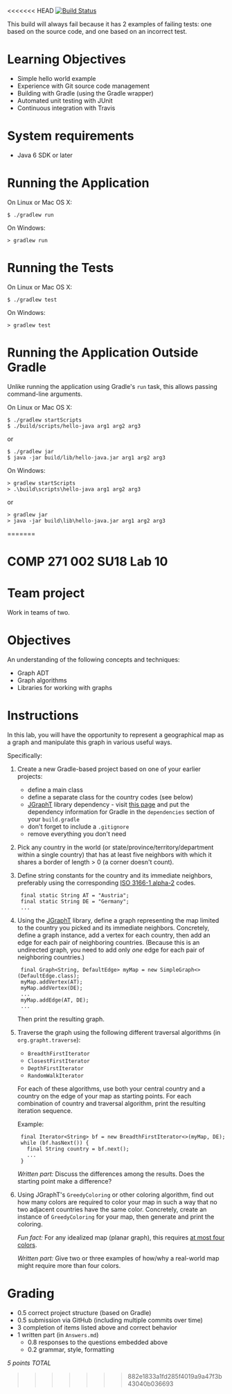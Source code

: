 <<<<<<< HEAD
[![Build Status](https://travis-ci.org/LoyolaChicagoCode/hello-java.svg?branch=master)](https://travis-ci.org/LoyolaChicagoCode/hello-java)

This build will always fail because it has 2 examples of failing tests:
one based on the source code, and one based on an incorrect test.

# Learning Objectives

* Simple hello world example
* Experience with Git source code management
* Building with Gradle (using the Gradle wrapper)
* Automated unit testing with JUnit
* Continuous integration with Travis

# System requirements

* Java 6 SDK or later

# Running the Application

On Linux or Mac OS X:

    $ ./gradlew run
	
On Windows:
	
    > gradlew run

# Running the Tests

On Linux or Mac OS X:

    $ ./gradlew test
	
On Windows:
	
    > gradlew test

# Running the Application Outside Gradle

Unlike running the application using Gradle's `run` task,
this allows passing command-line arguments.

On Linux or Mac OS X:

    $ ./gradlew startScripts
    $ ./build/scripts/hello-java arg1 arg2 arg3

or

    $ ./gradlew jar
    $ java -jar build/lib/hello-java.jar arg1 arg2 arg3

On Windows:

    > gradlew startScripts
    > .\build\scripts\hello-java arg1 arg2 arg3

or

    > gradlew jar
    > java -jar build\lib\hello-java.jar arg1 arg2 arg3
=======
# COMP 271 002 SU18 Lab 10 

# Team project

Work in teams of two.

# Objectives

An understanding of the following concepts and techniques:

- Graph ADT
- Graph algorithms
- Libraries for working with graphs

# Instructions

In this lab, you will have the opportunity to represent a geographical map as a graph and manipulate this graph in various useful ways.

Specifically:

1. Create a new Gradle-based project based on one of your earlier projects:
    - define a main class
    - define a separate class for the country codes (see below)
    - [JGraphT](http://jgrapht.org/) library dependency - visit [this page](http://search.maven.org/#artifactdetails%7Corg.jgrapht%7Cjgrapht-core%7C1.1.0%7Cjar) and put the dependency information for Gradle in the `dependencies` section of your `build.gradle`
    - don't forget to include a `.gitignore`
    - remove everything you don't need
1. Pick any country in the world (or state/province/territory/department within a single country) that has at least five neighbors with which it shares a border of length > 0 (a corner doesn't count).
1. Define string constants for the country and its immediate neighbors, preferably using the corresponding [ISO 3166-1 alpha-2](https://en.wikipedia.org/wiki/ISO_3166-1_alpha-2) codes.

        final static String AT = "Austria";
        final static String DE = "Germany";
        ...
1. Using the [JGraphT](http://jgrapht.org/) library, define a graph representing the map limited to the country you picked and its immediate neighbors.
Concretely, define a graph instance, add a vertex for each country, then add an edge for each pair of neighboring countries.
(Because this is an undirected graph, you need to add only *one* edge for each pair of neighboring countries.)

        final Graph<String, DefaultEdge> myMap = new SimpleGraph<>(DefaultEdge.class);
        myMap.addVertex(AT);
        myMap.addVertex(DE);
        ...
        myMap.addEdge(AT, DE);
        ...
    Then print the resulting graph.
1. Traverse the graph using the following different traversal algorithms (in `org.grapht.traverse`):
    - `BreadthFirstIterator`
    - `ClosestFirstIterator`
    - `DepthFirstIterator`
    - `RandomWalkIterator`

    For each of these algorithms, use both your central country and a country on the edge of your map as starting points.
    For each combination of country and traversal algorithm, print the resulting iteration sequence.
    
    Example:    
    
        final Iterator<String> bf = new BreadthFirstIterator<>(myMap, DE);
        while (bf.hasNext()) {
          final String country = bf.next();
          ...
        }

    *Written part:* Discuss the differences among the results.
    Does the starting point make a difference?
1. Using JGraphT's `GreedyColoring` or other coloring algorithm, find out how many colors are required to color your map in such a way that no two adjacent countries have the same color.
Concretely, create an instance of `GreedyColoring` for your map, then generate and print the coloring.

    *Fun fact:* For any idealized map (planar graph), this requires [at most four colors](https://en.wikipedia.org/wiki/Four_color_theorem).

    *Written part:* Give two or three examples of how/why a real-world map might require more than four colors.

# Grading

- 0.5 correct project structure (based on Gradle)
- 0.5 submission via GitHub (including multiple commits over time)
- 3 completion of items listed above and correct behavior
- 1 written part (in `Answers.md`)
    - 0.8 responses to the questions embedded above
    - 0.2 grammar, style, formatting

*5 points TOTAL*
>>>>>>> 882e1833a1fd285f4019a9a47f3b43040b036693

